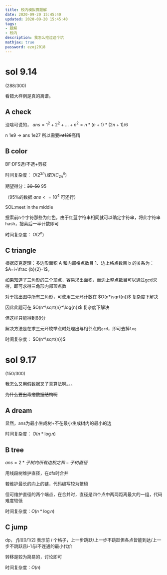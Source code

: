 ```yaml
---
title: 校内模拟赛题解
date: 2020-09-20 15:45:40
updated: 2020-09-20 15:45:40
tags: 
- 题解
- 校内
description: 我怎么挖过这个坑
mathjax: true
password: ezoj2018
---
```


# sol 9.14

(288/300)

看错大样例是真的离谱。

## A check

没啥可说的， $ans=1^2+2^2+...+n^2=n*(n+1)*(2n+1)/6$

n 1e9 -> ans 1e27 所以需要~~int128~~高精

## B color

BF:DFS选/不选+剪枝

时间复杂度： $O(2^{2n})或O(C_{2n}^{n})$

期望得分：~~30-50~~ 95

（95%的数据 $ans<=10^4$ 可还行）

SOL:meet in the middle

搜索前n个字符那些为红色，由于红蓝字符串相同就可以确定字符串，将此字符串hash，搜索后一半计数即可

时间复杂度： $O(2^n)$

## C triangle

根据皮克定理：多边形面积 A 和内部格点数目 1、边上格点数目 b 的关系为： $A=i+\frac {b}{2}-1$。

如果知道了三角形的三个顶点，容易求出面积，而边上整点数目可以通过gcd求得，即可求得三角形内部顶点数

对于找出图中所有三角形，可使用三元环计数在 $O(n*\sqrt{n})$ 复杂度下解决

因此此题可在 $O(n*\sqrt{n}*\log{n})$ 复杂度下解决

但这样只能得到88分

解决方法是在求三元环枚举点时处理出与相邻点的`gcd`，即可去掉`log`

时间复杂度： $O(n*\sqrt{n})$

# sol 9.17

(150/300)

我怎么又用假数据叉了真算法啊。。。

~~为什么要出毒瘤数据结构啊~~

## A dream

显然，ans为最小生成树+不在最小生成树内的最小的边

时间复杂度： $O(n*\log{n})$

## B tree
 $ans=2*子树内所有边权之和-子树直径$ 

用线段树维护直径，在dfs时合并

若维护最长的向上的链，代码编写较为繁琐

但可维护直径的两个端点，在合并时，直径是四个点中两两距离最大的一组，代码难度较低

时间复杂度：$O(n*\log{n})$

## C jump

dp， $f[i][0/1/2]$ 表示前 $i$ 个格子，上一步跳跃/上一步不跳跃但各点皆能到达/上一步不跳跃且i-1与i不连通的最小代价

转移是较为简易的，讨论即可

时间复杂度：$O(n)$

